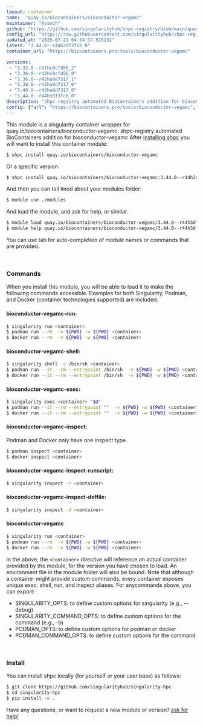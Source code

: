 ```yaml
---
layout: container
name:  "quay.io/biocontainers/bioconductor-vegamc"
maintainer: "@vsoch"
github: "https://github.com/singularityhub/shpc-registry/blob/main/quay.io/biocontainers/bioconductor-vegamc/container.yaml"
config_url: "https://raw.githubusercontent.com/singularityhub/shpc-registry/main/quay.io/biocontainers/bioconductor-vegamc/container.yaml"
updated_at: "2025-07-21 04:34:37.525132"
latest: "3.44.0--r44h3df3fcb_0"
container_url: "https://biocontainers.pro/tools/bioconductor-vegamc"

versions:
 - "3.32.0--r41hc0cfd56_2"
 - "3.36.0--r42hc0cfd56_0"
 - "3.36.0--r42ha9d7317_1"
 - "3.38.0--r43ha9d7317_0"
 - "3.40.0--r43ha9d7317_0"
 - "3.44.0--r44h3df3fcb_0"
description: "shpc-registry automated BioContainers addition for bioconductor-vegamc"
config: {"url": "https://biocontainers.pro/tools/bioconductor-vegamc", "maintainer": "@vsoch", "description": "shpc-registry automated BioContainers addition for bioconductor-vegamc", "latest": {"3.44.0--r44h3df3fcb_0": "sha256:4d42c2019c99015a76b7be68fe40b45827bd8ee414afe76332054693c9c044b9"}, "tags": {"3.32.0--r41hc0cfd56_2": "sha256:1b40ecae1fd4f39679f129563b7287b702f0200ff80d1e94fd4738f6df5e2a31", "3.36.0--r42hc0cfd56_0": "sha256:8d9df5a17ab3d60b59ce00bb91baf0bc24e8232c6c678773c3e838a715fff28a", "3.36.0--r42ha9d7317_1": "sha256:84834ea0cad4b719fdcfe8b1f98a2e3c7668464dc8fd7e47bb95bd8493991cb5", "3.38.0--r43ha9d7317_0": "sha256:1dbb6f33575412707fd56a08786f714a157b0c8cb588449fa1ac4a8d092df3d0", "3.40.0--r43ha9d7317_0": "sha256:3190d2add6abe06bf7851bed01abf33831052b2e7816133add4bb40496d1e0a5", "3.44.0--r44h3df3fcb_0": "sha256:4d42c2019c99015a76b7be68fe40b45827bd8ee414afe76332054693c9c044b9"}, "docker": "quay.io/biocontainers/bioconductor-vegamc"}
---
```


This module is a singularity container wrapper for quay.io/biocontainers/bioconductor-vegamc.
shpc-registry automated BioContainers addition for bioconductor-vegamc
After [installing shpc](#install) you will want to install this container module:


```bash
$ shpc install quay.io/biocontainers/bioconductor-vegamc
```

Or a specific version:

```bash
$ shpc install quay.io/biocontainers/bioconductor-vegamc:3.44.0--r44h3df3fcb_0
```

And then you can tell lmod about your modules folder:

```bash
$ module use ./modules
```

And load the module, and ask for help, or similar.

```bash
$ module load quay.io/biocontainers/bioconductor-vegamc/3.44.0--r44h3df3fcb_0
$ module help quay.io/biocontainers/bioconductor-vegamc/3.44.0--r44h3df3fcb_0
```

You can use tab for auto-completion of module names or commands that are provided.

<br>

### Commands

When you install this module, you will be able to load it to make the following commands accessible.
Examples for both Singularity, Podman, and Docker (container technologies supported) are included.

#### bioconductor-vegamc-run:

```bash
$ singularity run <container>
$ podman run --rm  -v ${PWD} -w ${PWD} <container>
$ docker run --rm  -v ${PWD} -w ${PWD} <container>
```

#### bioconductor-vegamc-shell:

```bash
$ singularity shell -s /bin/sh <container>
$ podman run --it --rm --entrypoint /bin/sh  -v ${PWD} -w ${PWD} <container>
$ docker run --it --rm --entrypoint /bin/sh  -v ${PWD} -w ${PWD} <container>
```

#### bioconductor-vegamc-exec:

```bash
$ singularity exec <container> "$@"
$ podman run --it --rm --entrypoint ""  -v ${PWD} -w ${PWD} <container> "$@"
$ docker run --it --rm --entrypoint ""  -v ${PWD} -w ${PWD} <container> "$@"
```

#### bioconductor-vegamc-inspect:

Podman and Docker only have one inspect type.

```bash
$ podman inspect <container>
$ docker inspect <container>
```

#### bioconductor-vegamc-inspect-runscript:

```bash
$ singularity inspect -r <container>
```

#### bioconductor-vegamc-inspect-deffile:

```bash
$ singularity inspect -d <container>
```



#### bioconductor-vegamc

```bash
$ singularity run <container>
$ podman run --rm  -v ${PWD} -w ${PWD} <container>
$ docker run --rm  -v ${PWD} -w ${PWD} <container>
```


In the above, the `<container>` directive will reference an actual container provided
by the module, for the version you have chosen to load. An environment file in the
module folder will also be bound. Note that although a container
might provide custom commands, every container exposes unique exec, shell, run, and
inspect aliases. For anycommands above, you can export:

 - SINGULARITY_OPTS: to define custom options for singularity (e.g., --debug)
 - SINGULARITY_COMMAND_OPTS: to define custom options for the command (e.g., -b)
 - PODMAN_OPTS: to define custom options for podman or docker
 - PODMAN_COMMAND_OPTS: to define custom options for the command

<br>

### Install

You can install shpc locally (for yourself or your user base) as follows:

```bash
$ git clone https://github.com/singularityhub/singularity-hpc
$ cd singularity-hpc
$ pip install -e .
```

Have any questions, or want to request a new module or version? [ask for help!](https://github.com/singularityhub/singularity-hpc/issues)